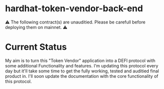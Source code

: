 # hardhat-token-vendor-back-end

⚠️ The following contract(s) are unauditied. Please be carefull before deploying them on mainnet. ⚠️

# Current Status

My aim is to turn this "Token Vendor" application into a DEFI protocol with some additional Functionality and features.
I'm updating this protocol every day but it'll take some time to get the fully working, tested and auditied final product in.
I'll soon update the documentation with the core functionality of this protocol.
